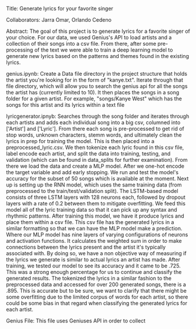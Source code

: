 Title: Generate lyrics for your favorite singer

Collaborators: Jarra Omar, Orlando Cedeno

Abstract: The goal of this project is to generate lyrics for a favorite singer of your choice. For our data, we used Genius's API to load artists and a collection of their songs into a csv file. From there, after some pre-processing of the text we were able to train a deep learning model to generate new lyrics based on the patterns and themes found in the existing lyrics.

genius.ipynb: Create a Data file directory in the project structure that holds the artist you're looking for in the form of "kanye.txt". Iterate through that file directory, which will allow you to search the genius api for all the songs the artist has (currently limited to 10). It then places the songs in a song folder for a given artist. For example, "songs/Kanye West" which has the songs for this artist and its lyrics within a text file

lyricgenerator.ipnyb: Searches through the song folder and iterates through each artists and adds each individual song into a big csv, columned into ['Artist'] and ['Lyric']. From there each song is pre-processed to get rid of stop words, unknown characters, stemm words, and ultimately clean the lyrics in prep for training the model. This is then placed into a preprocessed_lyric.csv. We then tokenize each lyric found in this csv file, label encode each artist, and split the data into training, testing, and validation (which can be found in data_splits for further examination). From there we load the data and create a MLP model. After we one-hot encode the target variable and add early stopping. We run and test the model's accuracy for the subset of 50 songs which is available at the moment. Next up is setting up the RNN model, which uses the same training data (from preprocessed to the train/test/validation split). The LSTM-based model consists of three LSTM layers with 128 neurons each, followed by dropout layers with a rate of 0.2 between them to mitigate overfitting. We feed this model all of the lyric training data so that it can pick up any syntax and rhythmic patterns. After training this model, we have it produce lyrics and place them within a csv file. This csv file has the generated lyrics in a similar formatting so that we can have the MLP model make a prediction. Where our MLP model has nine layers of varying configurations of neurons and activation functions. It calculates the weighted sum in order to make connections between the lyrics present and the artist it's typically associated with. By doing so, we have a non objective way of measuring if the lyrics we generate is similar to actual lyrics an artist has made. After training, we tested our model to see its accuracy and it came to be .725. This was a strong enough percentage for us to continue and classify the generated results. The tokenized the lyrics in a similar fashion to the preprocessed data and accessed for over 200 generated songs, there is a .895. This is accurate but to be sure, we want to clarify that there might be some overfitting due to the limited corpus of words for each artist, so there could be some bias in that regard when classifying the generated lyrics for each artist.

Genius File: This file uses Geniuses API in order to collect
